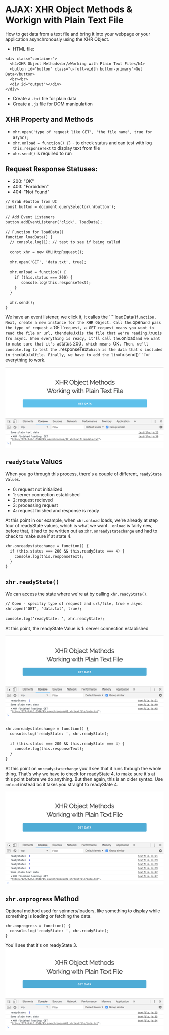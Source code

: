 # AJAX: XHR Object Methods & Workign with Plain Text File

How to get data from a text file and bring it into your webpage or your application asynchronously using the XHR Object.

* HTML file:

```
<div class="container">
  <h4>XHR Object Methods<br/>Working with Plain Text File</h4>
  <button id="button" class="u-full-width button-primary">Get Data</button>
  <br><br>
  <div id="output"></div>
</div>
```

* Create a ```.txt``` file for plain data
* Create a ```.js``` file for DOM manipulation

## XHR Property and Methods

* ```xhr.open('type of request like GET', 'the file name', true for async);```
* ```xhr.onload = function() {}``` - to check status and can test with log ```this.responseText``` to display text from file
* ```xhr.send()``` is required to run

## Request Response Statuses:

* 200: "OK"
* 403: "Forbidden"
* 404: "Not Found"

```
// Grab #button from UI
const button = document.querySelector('#button');

// Add Event Listeners
button.addEventListener('click', loadData);

// Function for loadData()
function loadData() {
  // console.log(1); // test to see if being called

  const xhr = new XMLHttpRequest();

  xhr.open('GET', 'data.txt', true);

  xhr.onload = function() {
    if (this.status === 200) {
       console.log(this.responseText);
    }
  }

  xhr.send();
}
```

We have an event listener, we click it, it calles the ````loadData()``` function. Next, create a new instance for the XHR Object. Call the ```.open``` and pass the type of request a ```'GET'``` request, a GET request means you want to read the file or url, then ```data.txt``` is the file that we're reading, ```true``` is fro async. When everything is ready, it'll call the ```.onload``` and we want to make sure that it's a ```status 200```, which means ```OK```. Then, we'll console.log to test the ```.responseText``` which is the data that's included in the ```data.txt``` file. Finally, we have to add the lin ```xhr.send()``` for everything to work.

<kbd>![alt text](img/gettextfile.png "screenshot")</kbd>

## ```readyState``` Values

When you go through this process, there's a couple of different, ```readyState Values```.

* 0: request not initialized
* 1: server connection established
* 2: request recieved
* 3: processing request
* 4: request finished and response is ready

At this point in our example, when ```xhr.onload``` loads, we're already at step four of readyState values, which is what we want. ```.onload``` is fairly new, before that, it had to be written out as ```xhr.onreadystatechange``` and had to check to make sure if at state 4.

```
xhr.onreadystatechange = function() {
  if (this.status === 200 && this.readyState === 4) {
    console.log(this.responseText);
  }
}
```

## ```xhr.readyState()```
We can access the state where we're at by calling ```xhr.readyState()```.

```
// Open - specifiy type of request and url/file, true = async
xhr.open('GET', 'data.txt', true);

console.log('readyState: ', xhr.readyState);
```

At this point, the readyState Value is 1: server connection established

<kbd>![alt text](img/readystate1.png "screenshot")</kbd>


```
xhr.onreadystatechange = function() {
  console.log('readyState: ', xhr.readyState);

  if (this.status === 200 && this.readyState === 4) {
    console.log(this.responseText);
  }
}
```

At this point on ```onreadystatechange``` you'll see that it runs through the whole thing. That's why we have to check for readyState 4, to make sure it's at this point before we do anything. But then again, this is an older syntax. Use ```onload``` instead bc it takes you straight to readyState 4.

<kbd>![alt text](img/onreadystatechange.png "screenshot")</kbd>

## ```xhr.onprogress``` Method

Optional method used for spinners/loaders, like something to display while something is loading or fetching the data. 

```
xhr.onprogress = function() {
  console.log('readyState: ', xhr.readyState);
}
```

You'll see that it's on readyState 3.
<kbd>![alt text](img/readystate3.png "screenshot")</kbd>